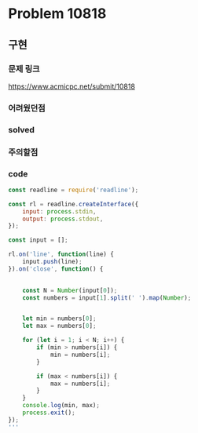 # Problem 10818

## 구현

### 문제 링크
https://www.acmicpc.net/submit/10818

### 어려웠던점

### solved

### 주의할점


### code
```javascript
const readline = require('readline');

const rl = readline.createInterface({
    input: process.stdin,
    output: process.stdout,
});

const input = [];

rl.on('line', function(line) {
    input.push(line);
}).on('close', function() {
 

    const N = Number(input[0]);
    const numbers = input[1].split(' ').map(Number);


    let min = numbers[0];
    let max = numbers[0];

    for (let i = 1; i < N; i++) {
        if (min > numbers[i]) {
            min = numbers[i];
        }

        if (max < numbers[i]) {
            max = numbers[i];
        }
    }
    console.log(min, max);
    process.exit();
});
'''
